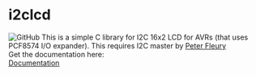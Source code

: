 # i2clcd
![GitHub](https://img.shields.io/github/license/w0qs1/i2clcd)
This is a simple C library for I2C 16x2 LCD for AVRs (that uses PCF8574 I/O expander). This requires I2C master by [Peter Fleury](http://www.peterfleury.epizy.com)<br>
Get the documentation here:<br>
[Documentation](https://w0qs1.github.io/i2clcd/)

